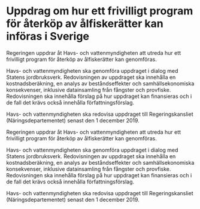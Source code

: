 # Uppdrag om hur ett frivilligt program för återköp av ålfiskerätter kan införas i Sverige

Regeringen uppdrar åt Havs- och vattenmyndigheten att utreda hur ett frivilligt program för återköp av ålfiskerätter kan genomföras.

Havs- och vattenmyndigheten ska genomföra uppdraget i dialog med Statens jordbruksverk. Redovisningen av uppdraget ska innehålla en kostnadsberäkning, en analys av beståndseffekter och samhällsekonomiska konsekvenser, inklusive datainsamling från fångster och provfiske. Redovisningen ska innehålla förslag på hur uppdraget kan finansieras och i de fall det krävs också innehålla författningsförslag.

Havs- och vattenmyndigheten ska redovisa uppdraget till Regeringskansliet (Näringsdepartementet) senast den 1 december 2019.

Regeringen uppdrar åt Havs- och vattenmyndigheten att utreda hur ett frivilligt program för återköp av ålfiskerätter kan genomföras.

Havs- och vattenmyndigheten ska genomföra uppdraget i dialog med Statens jordbruksverk. Redovisningen av uppdraget ska innehålla en kostnadsberäkning, en analys av beståndseffekter och samhällsekonomiska konsekvenser, inklusive datainsamling från fångster och provfiske. Redovisningen ska innehålla förslag på hur uppdraget kan finansieras och i de fall det krävs också innehålla författningsförslag.

Havs- och vattenmyndigheten ska redovisa uppdraget till Regeringskansliet (Näringsdepartementet) senast den 1 december 2019.
